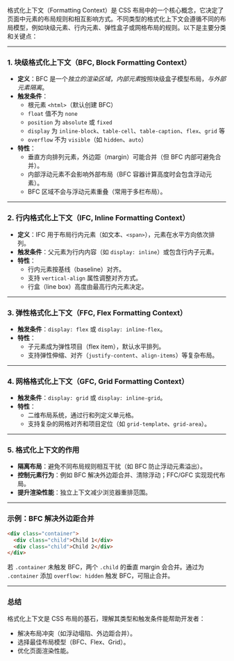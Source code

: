 格式化上下文（Formatting Context）是 CSS 布局中的一个核心概念，它决定了页面中元素的布局规则和相互影响方式。不同类型的格式化上下文会遵循不同的布局模型，例如块级元素、行内元素、弹性盒子或网格布局的规则。以下是主要分类和关键点：

---

### **1. 块级格式化上下文（BFC, Block Formatting Context）**
- **定义**：BFC 是一个*独立的渲染区域*，*内部元素*按照块级盒子模型布局，*与外部元素隔离*。
- **触发条件**：
  - 根元素 `<html>`（默认创建 BFC）
  - `float` 值不为 `none`
  - `position` 为 `absolute` 或 `fixed`
  - `display` 为 `inline-block`、`table-cell`、`table-caption`、`flex`、`grid` 等
  - `overflow` 不为 `visible`（如 `hidden`、`auto`）
- **特性**：
  - 垂直方向排列元素，外边距（margin）可能合并（但 BFC 内部可避免合并）。
  - 内部浮动元素不会影响外部布局（BFC 容器计算高度时会包含浮动元素）。
  - BFC 区域不会与浮动元素重叠（常用于多栏布局）。

---

### **2. 行内格式化上下文（IFC, Inline Formatting Context）**
- **定义**：IFC 用于布局行内元素（如文本、`<span>`），元素在水平方向依次排列。
- **触发条件**：父元素为行内内容（如 `display: inline`）或包含行内子元素。
- **特性**：
  - 行内元素按基线（baseline）对齐。
  - 支持 `vertical-align` 属性调整对齐方式。
  - 行盒（line box）高度由最高行内元素决定。

---

### **3. 弹性格式化上下文（FFC, Flex Formatting Context）**
- **触发条件**：`display: flex` 或 `display: inline-flex`。
- **特性**：
  - 子元素成为弹性项目（flex item），默认水平排列。
  - 支持弹性伸缩、对齐（`justify-content`、`align-items`）等复杂布局。

---

### **4. 网格格式化上下文（GFC, Grid Formatting Context）**
- **触发条件**：`display: grid` 或 `display: inline-grid`。
- **特性**：
  - 二维布局系统，通过行和列定义单元格。
  - 支持复杂的网格对齐和项目定位（如 `grid-template`、`grid-area`）。

---

### **5. 格式化上下文的作用**
- **隔离布局**：避免不同布局规则相互干扰（如 BFC 防止浮动元素溢出）。
- **控制元素行为**：例如 BFC 解决外边距合并、清除浮动；FFC/GFC 实现现代布局。
- **提升渲染性能**：独立上下文减少浏览器重排范围。

---

### **示例：BFC 解决外边距合并**
```html
<div class="container">
  <div class="child">Child 1</div>
  <div class="child">Child 2</div>
</div>
```
若 `.container` 未触发 BFC，两个 `.child` 的垂直 margin 会合并。通过为 `.container` 添加 `overflow: hidden` 触发 BFC，可阻止合并。

---

### **总结**
格式化上下文是 CSS 布局的基石，理解其类型和触发条件能帮助开发者：
- 解决布局冲突（如浮动塌陷、外边距合并）。
- 选择最佳布局模型（BFC、Flex、Grid）。
- 优化页面渲染性能。